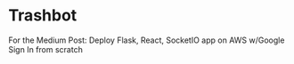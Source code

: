 # Trashbot

For the Medium Post: Deploy Flask, React, SocketIO app on AWS w/Google Sign In from scratch
